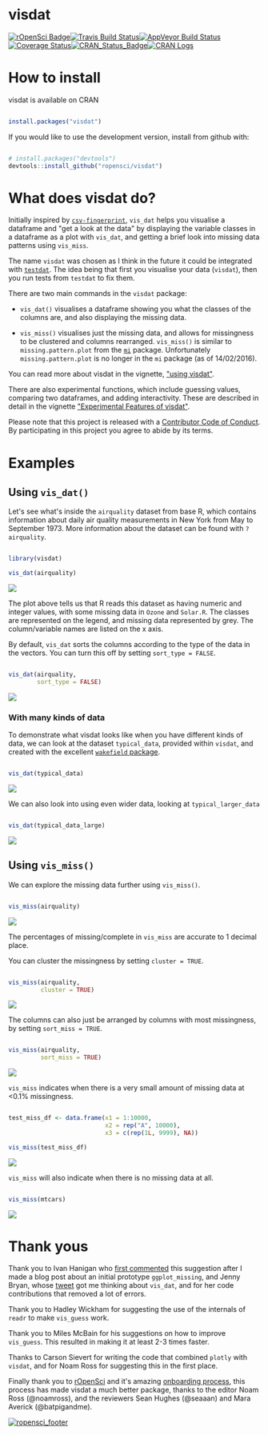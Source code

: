 
<!-- README.md is generated from README.Rmd. Please edit that file -->
visdat
======

<!-- add a TravisCI badge -->
<!-- Add an appVeyor badge -->  
[![rOpenSci Badge](https://badges.ropensci.org/87_status.svg)](https://github.com/ropensci/onboarding/issues/87)[![Travis Build Status](https://travis-ci.org/ropensci/visdat.svg?branch=master)](https://travis-ci.org/ropensci/visdat)[![AppVeyor Build Status](https://ci.appveyor.com/api/projects/status/github/ropensci/visdat?branch=master&svg=true)](https://ci.appveyor.com/project/ropensci/visdat)[![Coverage Status](https://img.shields.io/codecov/c/github/ropensci/visdat/master.svg)](https://codecov.io/github/ropensci/visdat?branch=master)[![CRAN\_Status\_Badge](http://www.r-pkg.org/badges/version/visdat)](https://cran.r-project.org/package=visdat)[![CRAN Logs](http://cranlogs.r-pkg.org/badges/visdat)](http://cran.rstudio.com/web/packages/visdat/index.html)

How to install
==============

visdat is available on CRAN

``` r

install.packages("visdat")
```

If you would like to use the development version, install from github with:

``` r

# install.packages("devtools")
devtools::install_github("ropensci/visdat")
```

What does visdat do?
====================

Initially inspired by [`csv-fingerprint`](https://github.com/setosa/csv-fingerprint), `vis_dat` helps you visualise a dataframe and "get a look at the data" by displaying the variable classes in a dataframe as a plot with `vis_dat`, and getting a brief look into missing data patterns using `vis_miss`.

The name `visdat` was chosen as I think in the future it could be integrated with [`testdat`](https://github.com/ropensci/testdat). The idea being that first you visualise your data (`visdat`), then you run tests from `testdat` to fix them.

There are two main commands in the `visdat` package:

-   `vis_dat()` visualises a dataframe showing you what the classes of the columns are, and also displaying the missing data.

-   `vis_miss()` visualises just the missing data, and allows for missingness to be clustered and columns rearranged. `vis_miss()` is similar to `missing.pattern.plot` from the [`mi`](https://cran.r-project.org/web/packages/mi/index.html) package. Unfortunately `missing.pattern.plot` is no longer in the `mi` package (as of 14/02/2016).

You can read more about visdat in the vignette, ["using visdat"](http://visdat.njtierney.com/articles/using_visdat.html).

There are also experimental functions, which include guessing values, comparing two dataframes, and adding interactivity. These are described in detail in the vignette ["Experimental Features of visdat"](http://visdat.njtierney.com/articles/experimental_features.html).

Please note that this project is released with a [Contributor Code of Conduct](CONDUCT.md). By participating in this project you agree to abide by its terms.

Examples
========

Using `vis_dat()`
-----------------

Let's see what's inside the `airquality` dataset from base R, which contains information about daily air quality measurements in New York from May to September 1973. More information about the dataset can be found with `?airquality`.

``` r

library(visdat)

vis_dat(airquality)
```

![](man/figures/README-vis-dat-aq-1.png)

The plot above tells us that R reads this dataset as having numeric and integer values, with some missing data in `Ozone` and `Solar.R`. The classes are represented on the legend, and missing data represented by grey. The column/variable names are listed on the x axis.

By default, `vis_dat` sorts the columns according to the type of the data in the vectors. You can turn this off by setting `sort_type = FALSE`.

``` r

vis_dat(airquality, 
        sort_type = FALSE)
```

![](man/figures/README-vis-dat-aq-sort-type-1.png)

### With many kinds of data

To demonstrate what visdat looks like when you have different kinds of data, we can look at the dataset `typical_data`, provided within `visdat`, and created with the excellent [`wakefield` package](https://github.com/trinker/wakefield).

``` r

vis_dat(typical_data)
```

![](man/figures/README-vis-dat-typical-data-1.png)

We can also look into using even wider data, looking at `typical_larger_data`

``` r

vis_dat(typical_data_large)
```

![](man/figures/README-vis-dat-typical-larger-data-1.png)

Using `vis_miss()`
------------------

We can explore the missing data further using `vis_miss()`.

``` r

vis_miss(airquality)
```

![](man/figures/README-vis-miss-aq-1.png)

The percentages of missing/complete in `vis_miss` are accurate to 1 decimal place.

You can cluster the missingness by setting `cluster = TRUE`.

``` r

vis_miss(airquality, 
         cluster = TRUE)
```

![](man/figures/README-vis-miss-aq-cluster-1.png)

The columns can also just be arranged by columns with most missingness, by setting `sort_miss = TRUE`.

``` r

vis_miss(airquality,
         sort_miss = TRUE)
```

![](man/figures/README-vis-miss-aq-sort-miss-1.png)

`vis_miss` indicates when there is a very small amount of missing data at &lt;0.1% missingness.

``` r

test_miss_df <- data.frame(x1 = 1:10000,
                           x2 = rep("A", 10000),
                           x3 = c(rep(1L, 9999), NA))

vis_miss(test_miss_df)
```

![](man/figures/README-vis-miss-test-1.png)

`vis_miss` will also indicate when there is no missing data at all.

``` r

vis_miss(mtcars)
```

![](man/figures/README-vis-miss-mtcars-1.png)

Thank yous
==========

Thank you to Ivan Hanigan who [first commented](http://www.njtierney.com/r/missing%20data/rbloggers/2015/12/01/ggplot-missing-data/#comment-2388263747) this suggestion after I made a blog post about an initial prototype `ggplot_missing`, and Jenny Bryan, whose [tweet](https://twitter.com/JennyBryan/status/679011378414268416) got me thinking about `vis_dat`, and for her code contributions that removed a lot of errors.

Thank you to Hadley Wickham for suggesting the use of the internals of `readr` to make `vis_guess` work.

Thank you to Miles McBain for his suggestions on how to improve `vis_guess`. This resulted in making it at least 2-3 times faster.

Thanks to Carson Sievert for writing the code that combined `plotly` with `visdat`, and for Noam Ross for suggesting this in the first place.

Finally thank you to [rOpenSci](https://github.com/ropensci) and it's amazing [onboarding process](https://github.com/ropensci/onboarding), this process has made visdat a much better package, thanks to the editor Noam Ross (@noamross), and the reviewers Sean Hughes (@seaaan) and Mara Averick (@batpigandme).

[![ropensci\_footer](https://ropensci.org/public_images/ropensci_footer.png)](https://ropensci.org)
